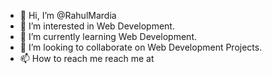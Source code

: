 - 👋 Hi, I’m @RahulMardia
- 👀 I’m interested in Web Development.
- 🌱 I’m currently learning Web Development.
- 💞️ I’m looking to collaborate on Web Development Projects.
- 📫 How to reach me reach me at 

<!---
RahulMardia/RahulMardia is a ✨ special ✨ repository because its `README.md` (this file) appears on your GitHub profile.
You can click the Preview link to take a look at your changes.
--->
